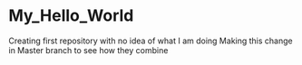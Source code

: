 # My_Hello_World
Creating first repository with no idea of what I am doing
Making this change in Master branch to see how they combine

